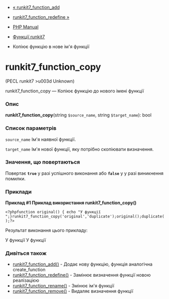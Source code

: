 - [« runkit7_function_add](function.runkit7-function-add.md)
- [runkit7_function_redefine
»](function.runkit7-function-redefine.md)

- [PHP Manual](index.md)
- [Функції runkit7](ref.runkit7.md)
- Копіює функцію в нове ім'я функції

# runkit7_function_copy

(PECL runkit7 \>u003d Unknown)

runkit7_function_copy — Копіює функцію до нового імені функції

### Опис

**runkit7_function_copy**(string `$source_name`, string `$target_name`):
bool

### Список параметрів

`source_name`
Ім'я наявної функції.

`target_name`
Ім'я нової функції, яку потрібно скопіювати визначення.

### Значення, що повертаються

Повертає **`true`** у разі успішного виконання або **`false`** у
у разі виникнення помилки.

### Приклади

**Приклад #1 Приклад використання **runkit7_function_copy()****

`<?phpfunction original() { echo "У функції
";}runkit7_function_copy('original','duplicate');original();duplicate();?> `

Результат виконання цього прикладу:

У функції
У функції

### Дивіться також

- [runkit7_function_add()](function.runkit7-function-add.md) -
Додає нову функцію, функція аналогічна create_function
- [runkit7_function_redefine()](function.runkit7-function-redefine.md) -
Замінює визначення функції новою реалізацією
- [runkit7_function_rename()](function.runkit7-function-rename.md) -
Змінює ім'я функції
- [runkit7_function_remove()](function.runkit7-function-remove.md) -
Видаляє визначення функції
